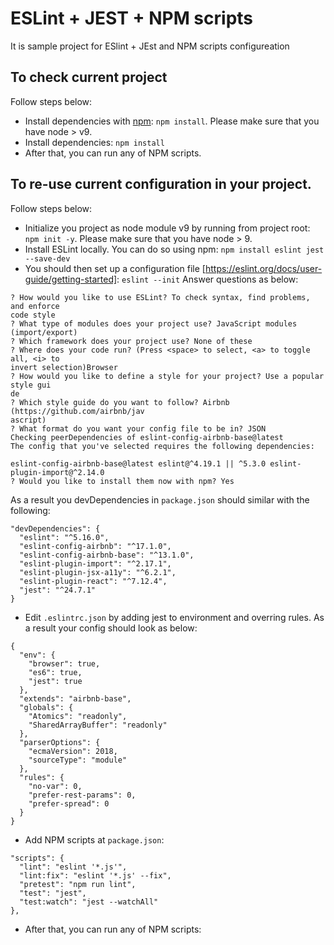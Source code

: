 # ESLint + JEST + NPM scripts
It is sample project for ESlint + JEst and NPM scripts configureation

## To check current project

Follow steps below:
- Install dependencies with [npm](https://www.npmjs.com/): `npm install`. Please make sure that you have node > v9. 
- Install dependencies: `npm install`
- After that, you can run any of NPM scripts.

## To re-use current configuration in your project.
Follow steps below:

- Initialize you project as node module v9 by running from project root: `npm init -y`. Please make sure that you have node > 9.
- Install ESLint locally. You can do so using npm: `npm install eslint jest --save-dev`
- You should then set up a configuration file [https://eslint.org/docs/user-guide/getting-started]:
`eslint --init`
Answer questions as below:
```
? How would you like to use ESLint? To check syntax, find problems, and enforce 
code style
? What type of modules does your project use? JavaScript modules (import/export)
? Which framework does your project use? None of these
? Where does your code run? (Press <space> to select, <a> to toggle all, <i> to 
invert selection)Browser
? How would you like to define a style for your project? Use a popular style gui
de
? Which style guide do you want to follow? Airbnb (https://github.com/airbnb/jav
ascript)
? What format do you want your config file to be in? JSON
Checking peerDependencies of eslint-config-airbnb-base@latest
The config that you've selected requires the following dependencies:

eslint-config-airbnb-base@latest eslint@^4.19.1 || ^5.3.0 eslint-plugin-import@^2.14.0
? Would you like to install them now with npm? Yes
```
As a result you devDependencies in `package.json` should similar with the following:
```
"devDependencies": {
  "eslint": "^5.16.0",
  "eslint-config-airbnb": "^17.1.0",
  "eslint-config-airbnb-base": "^13.1.0",
  "eslint-plugin-import": "^2.17.1",
  "eslint-plugin-jsx-a11y": "^6.2.1",
  "eslint-plugin-react": "^7.12.4",
  "jest": "^24.7.1"
}
```
- Edit `.eslintrc.json` by adding jest to environment and overring rules. As a result your  config should look as below:
```
{
  "env": {
    "browser": true,
    "es6": true,
    "jest": true
  },
  "extends": "airbnb-base",
  "globals": {
    "Atomics": "readonly",
    "SharedArrayBuffer": "readonly"
  },
  "parserOptions": {
    "ecmaVersion": 2018,
    "sourceType": "module"
  },
  "rules": {
    "no-var": 0,
    "prefer-rest-params": 0,
    "prefer-spread": 0
  }
}
```
- Add NPM scripts at `package.json`: 
```
"scripts": {
  "lint": "eslint '*.js'",
  "lint:fix": "eslint '*.js' --fix",
  "pretest": "npm run lint",
  "test": "jest",
  "test:watch": "jest --watchAll"
},
```
- After that, you can run any of NPM scripts:
